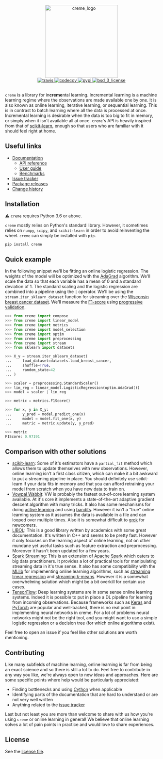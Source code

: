 <div align="center">
  <img height="240px" src="https://docs.google.com/drawings/d/e/2PACX-1vSl80T4MnWRsPX3KvlB2kn6zVdHdUleG_w2zBiLS7RxLGAHxiSYTnw3LZtXh__YMv6KcIOYOvkSt9PB/pub?w=841&h=350" alt="creme_logo"/>
</div>

<div align="center">
  <!-- Travis -->
  <a href="https://travis-ci.org/creme-ml/creme">
    <img src="https://img.shields.io/travis/creme-ml/creme/master.svg?style=for-the-badge" alt="travis" />
  </a>
  <!-- Codecov -->
  <a href="https://codecov.io/gh/creme-ml/creme">
    <img src="https://img.shields.io/codecov/c/gh/creme-ml/creme.svg?style=for-the-badge" alt="codecov" />
  </a>
  <!-- PyPI -->
  <a href="https://pypi.org/project/creme">
    <img src="https://img.shields.io/pypi/v/creme.svg?style=for-the-badge" alt="pypi" />
  </a>
  <!-- License -->
  <a href="https://opensource.org/licenses/BSD-3-Clause">
    <img src="https://img.shields.io/badge/License-BSD%203--Clause-blue.svg?style=for-the-badge" alt="bsd_3_license"/>
  </a>
</div>

<br/>

`creme` is a library for in**creme**ntal learning. Incremental learning is a machine learning regime where the observations are made available one by one. It is also known as online learning, iterative learning, or sequential learning. This is in contrast to batch learning where all the data is processed at once. Incremental learning is desirable when the data is too big to fit in memory, or simply when it isn't available all at once. `creme`'s API is heavily inspired from that of [scikit-learn](https://scikit-learn.org/stable/), enough so that users who are familiar with it should feel right at home.

## Useful links

- [Documentation](https://creme-ml.github.io/)
  - [API reference](https://creme-ml.github.io/api.html)
  - [User guide](https://creme-ml.github.io/user-guide.html)
  - [Benchmarks](https://creme-ml.github.io/benchmarks.html)
- [Issue tracker](https://github.com/creme-ml/creme/issues)
- [Package releases](https://pypi.org/project/creme/#history)
- [Change history](CHANGELOG.md)

## Installation

:warning: `creme` requires Python 3.6 or above.

`creme` mostly relies on Python's standard library. However, it sometimes relies on `numpy`, `scipy`, and `scikit-learn` in order to avoid reinventing the wheel. `creme` can simply be installed with `pip`.

```sh
pip install creme
```

## Quick example

In the following snippet we'll be fitting an online logistic regression. The weights of the model will be optimized with the [AdaGrad](http://akyrillidis.github.io/notes/AdaGrad) algorithm. We'll scale the data so that each variable has a mean of 0 and a standard deviation of 1. The standard scaling and the logistic regression are combined into a pipeline using the `|` operator. We'll be using the `stream.iter_sklearn_dataset` function for streaming over the [Wisconsin breast cancer dataset](http://archive.ics.uci.edu/ml/datasets/breast+cancer+wisconsin+%28diagnostic%29). We'll measure the [F1-score](https://www.wikiwand.com/en/F1_score) using [progressive validation](http://citeseerx.ist.psu.edu/viewdoc/download?doi=10.1.1.153.3925&rep=rep1&type=pdf).

```python
>>> from creme import compose
>>> from creme import linear_model
>>> from creme import metrics
>>> from creme import model_selection
>>> from creme import optim
>>> from creme import preprocessing
>>> from creme import stream
>>> from sklearn import datasets

>>> X_y = stream.iter_sklearn_dataset(
...     load_dataset=datasets.load_breast_cancer,
...     shuffle=True,
...     random_state=42
... )

>>> scaler = preprocessing.StandardScaler()
>>> lin_reg = linear_model.LogisticRegression(optim.AdaGrad())
>>> model = scaler | lin_reg

>>> metric = metrics.F1Score()

>>> for x, y in X_y:
...     y_pred = model.predict_one(x)
...     model = model.fit_one(x, y)
...     metric = metric.update(y, y_pred)

>>> metric
F1Score: 0.97191

```

## Comparison with other solutions

- [scikit-learn](https://scikit-learn.org/stable/): Some of it's estimators have a `partial_fit` method which allows them to update themselves with new observations. However, online learning isn't a first class citizen, which can make it a bit awkward to put a streaming pipeline in place. You should definitely use scikit-learn if your data fits in memory and that you can afford retraining your model from scratch when you have new data to train on.
- [Vowpal Wabbit](https://github.com/VowpalWabbit/vowpal_wabbit/wiki): VW is probably the fastest out-of-core learning system available. At it's core it implements a state-of-the-art adaptive gradient descent algorithm with many tricks. It also has some mechanisms for doing [active learning](https://www.wikiwand.com/en/Active_learning_(machine_learning)) and using [bandits](https://www.wikiwand.com/en/Multi-armed_bandit). However it isn't a "true" online learning system as it assumes the data is available in a file and can looped over multiple times. Also it is somewhat difficult to [grok](https://www.wikiwand.com/en/Grok) for newcomers.
- [LIBOL](https://github.com/LIBOL/SOL): This is a good library written by academics with some great documentation. It's written in C++ and seems to be pretty fast. However it only focuses on the learning aspect of online learning, not on other mundane yet useful tasks such as feature extraction and preprocessing. Moreover it hasn't been updated for a few years.
- [Spark Streaming](https://spark.apache.org/docs/latest/streaming-programming-guide.html): This is an extension of [Apache Spark](https://www.wikiwand.com/en/Apache_Spark) which caters to big data practitioners. It provides a lot of practical tools for manipulating streaming data in it's true sense. It also has some compatibility with the [MLlib](https://spark.apache.org/docs/latest/ml-guide.html) for implementing online learning algorithms, such as [streaming linear regression](https://spark.apache.org/docs/latest/mllib-linear-methods.html#streaming-linear-regression) and [streaming k-means](https://spark.apache.org/docs/latest/mllib-clustering.html#streaming-k-means). However it is a somewhat overwhelming solution which might be a bit overkill for certain use cases.
- [TensorFlow](https://www.wikiwand.com/en/TensorFlow): Deep learning systems are in some sense online learning systems. Indeed it is possible to put in place a DL pipeline for learning from incoming observations. Because frameworks such as [Keras](https://keras.io/) and [PyTorch](https://pytorch.org/) are popular and well-backed, there is no real point in implementing neural networks in creme. For a lot of problems neural networks might not be the right tool, and you might want to use a simple logistic regression or a decision tree (for which online algorithms exist).

Feel free to open an issue if you feel like other solutions are worth mentioning.

## Contributing

Like many subfields of machine learning, online learning is far from being an exact science and so there is still a lot to do. Feel free to contribute in any way you like, we're always open to new ideas and approaches. Here are some specific points where help would be particularly appreciated:

- Finding bottlenecks and using [Cython](https://cython.org/) when applicable
- Identifying parts of the documentation that are hard to understand or are not very well written
- Anything related to the [issue tracker](https://github.com/creme-ml/creme/issues)

Last but not least you are more than welcome to share with us how you're using `creme` or online learning in general! We believe that online learning solves a lot of pain points in practice and would love to share experiences.

## License

See the [license file](LICENSE).
